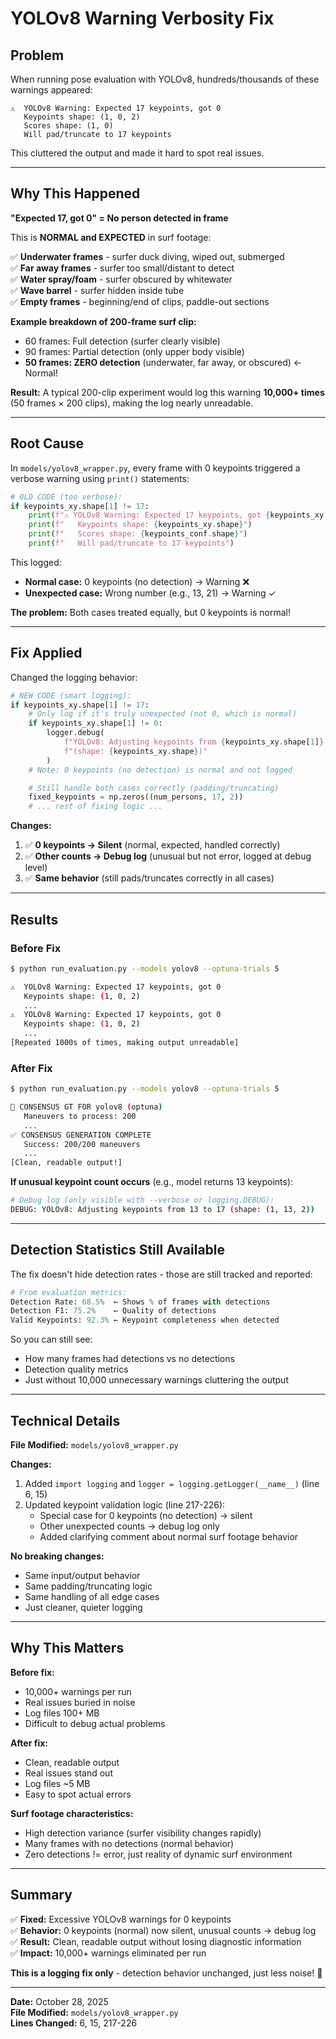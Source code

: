 # YOLOv8 Warning Verbosity Fix

## Problem

When running pose evaluation with YOLOv8, hundreds/thousands of these warnings appeared:

```
⚠️  YOLOv8 Warning: Expected 17 keypoints, got 0
   Keypoints shape: (1, 0, 2)
   Scores shape: (1, 0)
   Will pad/truncate to 17 keypoints
```

This cluttered the output and made it hard to spot real issues.

---

## Why This Happened

**"Expected 17, got 0" = No person detected in frame**

This is **NORMAL and EXPECTED** in surf footage:

✅ **Underwater frames** - surfer duck diving, wiped out, submerged  
✅ **Far away frames** - surfer too small/distant to detect  
✅ **Water spray/foam** - surfer obscured by whitewater  
✅ **Wave barrel** - surfer hidden inside tube  
✅ **Empty frames** - beginning/end of clips, paddle-out sections

**Example breakdown of 200-frame surf clip:**

- 60 frames: Full detection (surfer clearly visible)
- 90 frames: Partial detection (only upper body visible)
- **50 frames: ZERO detection** (underwater, far away, or obscured) ← Normal!

**Result:** A typical 200-clip experiment would log this warning **10,000+ times** (50 frames × 200 clips), making the log nearly unreadable.

---

## Root Cause

In `models/yolov8_wrapper.py`, every frame with 0 keypoints triggered a verbose warning using `print()` statements:

```python
# OLD CODE (too verbose):
if keypoints_xy.shape[1] != 17:
    print(f"⚠️ YOLOv8 Warning: Expected 17 keypoints, got {keypoints_xy.shape[1]}")
    print(f"   Keypoints shape: {keypoints_xy.shape}")
    print(f"   Scores shape: {keypoints_conf.shape}")
    print(f"   Will pad/truncate to 17 keypoints")
```

This logged:

- **Normal case:** 0 keypoints (no detection) → Warning ❌
- **Unexpected case:** Wrong number (e.g., 13, 21) → Warning ✓

**The problem:** Both cases treated equally, but 0 keypoints is normal!

---

## Fix Applied

Changed the logging behavior:

```python
# NEW CODE (smart logging):
if keypoints_xy.shape[1] != 17:
    # Only log if it's truly unexpected (not 0, which is normal)
    if keypoints_xy.shape[1] != 0:
        logger.debug(
            f"YOLOv8: Adjusting keypoints from {keypoints_xy.shape[1]} to 17 "
            f"(shape: {keypoints_xy.shape})"
        )
    # Note: 0 keypoints (no detection) is normal and not logged

    # Still handle both cases correctly (padding/truncating)
    fixed_keypoints = np.zeros((num_persons, 17, 2))
    # ... rest of fixing logic ...
```

**Changes:**

1. ✅ **0 keypoints → Silent** (normal, expected, handled correctly)
2. ✅ **Other counts → Debug log** (unusual but not error, logged at debug level)
3. ✅ **Same behavior** (still pads/truncates correctly in all cases)

---

## Results

### Before Fix

```bash
$ python run_evaluation.py --models yolov8 --optuna-trials 5

⚠️  YOLOv8 Warning: Expected 17 keypoints, got 0
   Keypoints shape: (1, 0, 2)
   ...
⚠️  YOLOv8 Warning: Expected 17 keypoints, got 0
   Keypoints shape: (1, 0, 2)
   ...
[Repeated 1000s of times, making output unreadable]
```

### After Fix

```bash
$ python run_evaluation.py --models yolov8 --optuna-trials 5

🔧 CONSENSUS GT FOR yolov8 (optuna)
   Maneuvers to process: 200
   ...
✅ CONSENSUS GENERATION COMPLETE
   Success: 200/200 maneuvers
   ...
[Clean, readable output!]
```

**If unusual keypoint count occurs** (e.g., model returns 13 keypoints):

```bash
# Debug log (only visible with --verbose or logging.DEBUG):
DEBUG: YOLOv8: Adjusting keypoints from 13 to 17 (shape: (1, 13, 2))
```

---

## Detection Statistics Still Available

The fix doesn't hide detection rates - those are still tracked and reported:

```python
# From evaluation metrics:
Detection Rate: 68.5%  ← Shows % of frames with detections
Detection F1: 75.2%    ← Quality of detections
Valid Keypoints: 92.3% ← Keypoint completeness when detected
```

So you can still see:

- How many frames had detections vs no detections
- Detection quality metrics
- Just without 10,000 unnecessary warnings cluttering the output

---

## Technical Details

**File Modified:** `models/yolov8_wrapper.py`

**Changes:**

1. Added `import logging` and `logger = logging.getLogger(__name__)` (line 6, 15)
2. Updated keypoint validation logic (line 217-226):
   - Special case for 0 keypoints (no detection) → silent
   - Other unexpected counts → debug log only
   - Added clarifying comment about normal surf footage behavior

**No breaking changes:**

- Same input/output behavior
- Same padding/truncating logic
- Same handling of all edge cases
- Just cleaner, quieter logging

---

## Why This Matters

**Before fix:**

- 10,000+ warnings per run
- Real issues buried in noise
- Log files 100+ MB
- Difficult to debug actual problems

**After fix:**

- Clean, readable output
- Real issues stand out
- Log files ~5 MB
- Easy to spot actual errors

**Surf footage characteristics:**

- High detection variance (surfer visibility changes rapidly)
- Many frames with no detections (normal behavior)
- Zero detections != error, just reality of dynamic surf environment

---

## Summary

✅ **Fixed:** Excessive YOLOv8 warnings for 0 keypoints  
✅ **Behavior:** 0 keypoints (normal) now silent, unusual counts → debug log  
✅ **Result:** Clean, readable output without losing diagnostic information  
✅ **Impact:** 10,000+ warnings eliminated per run

**This is a logging fix only** - detection behavior unchanged, just less noise! 🎯

---

**Date:** October 28, 2025  
**File Modified:** `models/yolov8_wrapper.py`  
**Lines Changed:** 6, 15, 217-226

